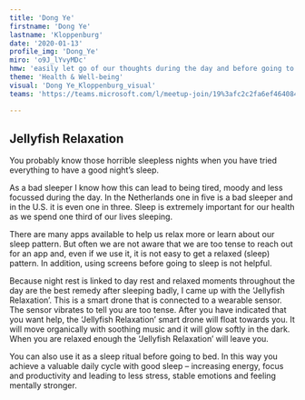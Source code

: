 ```yaml
---
title: 'Dong Ye'
firstname: 'Dong Ye'
lastname: 'Kloppenburg'
date: '2020-01-13'
profile_img: 'Dong_Ye'
miro: 'o9J_lYvyMDc'
hmw: 'easily let go of our thoughts during the day and before going to sleep in response to our tension level?'
theme: 'Health & Well-being'
visual: 'Dong Ye_Kloppenburg_visual'
teams: 'https://teams.microsoft.com/l/meetup-join/19%3afc2c2fa6ef464084b689bfd64afefa7f%40thread.tacv2/1611096024689?context=%7b%22Tid%22%3a%22ca6fbace-7cba-4d53-8681-a06284f7ff46%22%2c%22Oid%22%3a%22100e5047-8c80-4681-bea6-926cb60256f0%22%7d'

---
```


## Jellyfish Relaxation 

You probably know those horrible sleepless nights when you have tried everything to have a good night’s sleep. 

As a bad sleeper I know how this can lead to being tired, moody and less focussed during the day. In the Netherlands one in five is a bad sleeper and in the U.S. it is even one in three. Sleep is extremely important for our health as we spend one third of our lives sleeping. 

There are many apps available to help us relax more or learn about our sleep pattern. But often we are not aware that we are too tense to reach out for an app and, even if we use it, it is not easy to get a relaxed (sleep) pattern. In addition, using screens before going to sleep is not helpful. 

Because night rest is linked to day rest and relaxed moments throughout the day are the best remedy after sleeping badly, I came up with the ‘Jellyfish Relaxation’. This is a smart drone that is connected to a wearable sensor. The sensor vibrates to tell you are too tense. After you have indicated that you want help, the ‘Jellyfish Relaxation’ smart drone will float towards you. It will move organically with soothing music and it will glow softly in the dark. When you are relaxed enough the ‘Jellyfish Relaxation’ will leave you. 

You can also use it as a sleep ritual before going to bed. In this way you achieve a valuable daily cycle with good sleep – increasing energy, focus and productivity and leading to less stress, stable emotions and feeling mentally stronger.  
